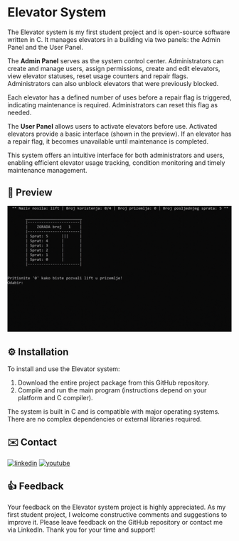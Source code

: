 # Elevator System

The Elevator system is my first student project and is open-source software written in C. It manages elevators in a building via two panels: the Admin Panel and the User Panel.

The **Admin Panel** serves as the system control center. Administrators can create and manage users, assign permissions, create and edit elevators, view elevator statuses, reset usage counters and repair flags. Administrators can also unblock elevators that were previously blocked.

Each elevator has a defined number of uses before a repair flag is triggered, indicating maintenance is required. Administrators can reset this flag as needed.

The **User Panel** allows users to activate elevators before use. Activated elevators provide a basic interface (shown in the preview). If an elevator has a repair flag, it becomes unavailable until maintenance is completed.

This system offers an intuitive interface for both administrators and users, enabling efficient elevator usage tracking, condition monitoring and timely maintenance management.

## 👀 Preview

![App Screenshot](images/elevator_system.gif)

## ⚙️ Installation

To install and use the Elevator system:

1. Download the entire project package from this GitHub repository.  
2. Compile and run the main program (instructions depend on your platform and C compiler).  

The system is built in C and is compatible with major operating systems. There are no complex dependencies or external libraries required.

## ✉️ Contact

[![linkedin](https://img.shields.io/badge/LinkedIn-0077B5?style=for-the-badge&logo=linkedin&logoColor=white)](https://www.linkedin.com/in/demir-halilbasic/) [![youtube](https://img.shields.io/badge/YouTube-FF0000?style=for-the-badge&logo=youtube&logoColor=white)](https://www.youtube.com/@DemkyDesignHub)

## 👍 Feedback

Your feedback on the Elevator system project is highly appreciated. As my first student project, I welcome constructive comments and suggestions to improve it. Please leave feedback on the GitHub repository or contact me via LinkedIn. Thank you for your time and support!
